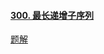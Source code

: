 #### [300. 最长递增子序列](https://leetcode-cn.com/problems/longest-increasing-subsequence/)

[题解](https://leetcode-cn.com/problems/longest-increasing-subsequence/solution/zui-chang-shang-sheng-zi-xu-lie-by-leetcode-soluti/)